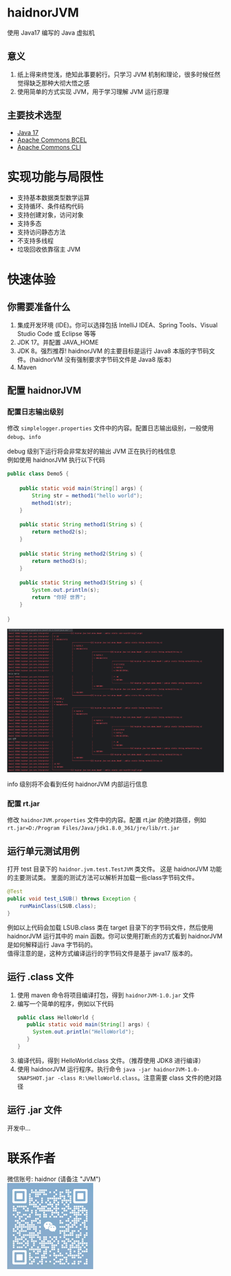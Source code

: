 # haidnorJVM
使用 Java17 编写的 Java 虚拟机

## 意义  
1. 纸上得来终觉浅，绝知此事要躬行。只学习 JVM 机制和理论，很多时候任然觉得缺乏那种大彻大悟之感  
2. 使用简单的方式实现 JVM，用于学习理解 JVM 运行原理

## 主要技术选型
* [Java 17](https://www.oracle.com/java/technologies/javase/jdk17-archive-downloads.html)
* [Apache Commons BCEL](https://commons.apache.org/proper/commons-bcel/)
* [Apache Commons CLI](https://commons.apache.org/proper/commons-cli/)

# 实现功能与局限性
* 支持基本数据类型数学运算
* 支持循环、条件结构代码
* 支持创建对象，访问对象
* 支持多态
* 支持访问静态方法
* 不支持多线程
* 垃圾回收依靠宿主 JVM

# 快速体验
## 你需要准备什么
1. 集成开发环境 (IDE)。你可以选择包括 IntelliJ IDEA、Spring Tools、Visual Studio Code 或 Eclipse 等等
2. JDK 17。并配置 JAVA_HOME
3. JDK 8。强烈推荐! haidnorJVM 的主要目标是运行 Java8 本版的字节码文件。(haidnorVM 没有强制要求字节码文件是 Java8 版本)
4. Maven

## 配置 haidnorJVM
### 配置日志输出级别
修改 `simplelogger.properties` 文件中的内容。配置日志输出级别，一般使用 `debug`、`info`

debug 级别下运行将会非常友好的输出 JVM 正在执行的栈信息   
例如使用 haidnorJVM 执行以下代码
```java
public class Demo5 {

    public static void main(String[] args) {
        String str = method1("hello world");
        method1(str);
    }

    public static String method1(String s) {
        return method2(s);
    }

    public static String method2(String s) {
        return method3(s);
    }

    public static String method3(String s) {
        System.out.println(s);
        return "你好 世界";
    }
    
}
```
![](/readme/20230721204333.png)

info 级别将不会看到任何 haidnorJVM 内部运行信息

### 配置 rt.jar
修改 `haidnorJVM.properties` 文件中的内容。配置 rt.jar 的绝对路径，例如`rt.jar=D:/Program Files/Java/jdk1.8.0_361/jre/lib/rt.jar`

## 运行单元测试用例
打开 test 目录下的 `haidnor.jvm.test.TestJVM` 类文件。 这是 haidnorJVM 功能的主要测试类。 里面的测试方法可以解析并加载一些class字节码文件。
```java
@Test
public void test_LSUB() throws Exception {
    runMainClass(LSUB.class);
}
```
例如以上代码会加载 LSUB.class 类在 target 目录下的字节码文件，然后使用 haidnorJVM 运行其中的 main 函数。你可以使用打断点的方式看到 haidnorJVM 是如何解释运行 Java 字节码的。   
值得注意的是，这种方式编译运行的字节码文件是基于 java17 版本的。

## 运行 .class 文件
1. 使用 maven 命令将项目编译打包，得到 `haidnorJVM-1.0.jar` 文件
2. 编写一个简单的程序，例如以下代码
   ```java
   public class HelloWorld {
      public static void main(String[] args) {
        System.out.println("HelloWorld");
      }
   }
   ```
3. 编译代码，得到 HelloWorld.class 文件。（推荐使用 JDK8 进行编译）
4. 使用 haidnorJVM 运行程序。执行命令 `java -jar haidnorJVM-1.0-SNAPSHOT.jar -class R:\HelloWorld.class`。注意需要 class 文件的绝对路径

## 运行 .jar 文件
开发中...

# 联系作者
微信账号: haidnor (请备注 "JVM")   
![](/readme/20230721181408.png )
